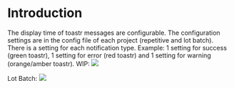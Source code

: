 # Introduction

The display time of toastr messages are configurable. The configuration settings are in the config file of each project (repetitive and lot batch). 
There is a setting for each notification type. 
Example: 1 setting for success (green toastr), 1 setting for error (red toastr) and 1 setting for warning (orange/amber toastr).
WIP:
![](https://jblprd.visualstudio.com/3416e237-a20a-4514-985d-7993adabea7d/_apis/wit/attachments/ac70efb9-ea7e-450b-a88c-e4d06538fc86?fileName=image.png)



Lot Batch:
![](https://jblprd.visualstudio.com/3416e237-a20a-4514-985d-7993adabea7d/_apis/wit/attachments/d8b5655f-d9f7-402d-a145-3c15effe35b8?fileName=image.png)


